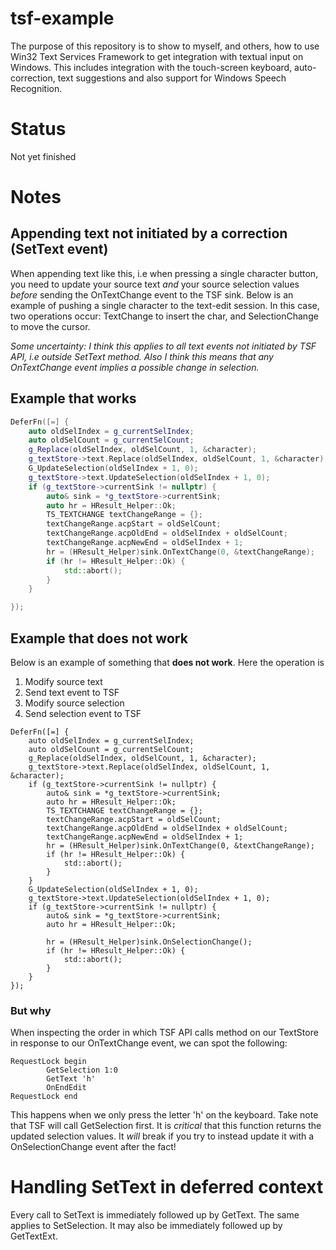 # tsf-example
The purpose of this repository is to show to myself, and others,
how to use Win32 Text Services Framework to get 
integration with textual input on Windows. This includes integration with
the touch-screen keyboard, auto-correction, text suggestions and also support
for Windows Speech Recognition.

# Status
Not yet finished


# Notes
## Appending text not initiated by a correction (SetText event)
When appending text like this, i.e when pressing a single character button, you need to update your
source text *and* your source selection values *before* sending the OnTextChange event to the TSF sink.
Below is an example of pushing a single character to the text-edit session.
In this case, two operations occur: TextChange to insert the char, and SelectionChange to move the cursor.

*Some uncertainty: I think this applies to all text events not initiated by TSF API, i.e outside SetText method.*
*Also I think this means that any OnTextChange event implies a possible change in selection.*

## Example that works
```cpp
DeferFn([=] {
	auto oldSelIndex = g_currentSelIndex;
	auto oldSelCount = g_currentSelCount;
	g_Replace(oldSelIndex, oldSelCount, 1, &character);
	g_textStore->text.Replace(oldSelIndex, oldSelCount, 1, &character);
	G_UpdateSelection(oldSelIndex + 1, 0);
	g_textStore->text.UpdateSelection(oldSelIndex + 1, 0);
	if (g_textStore->currentSink != nullptr) {
		auto& sink = *g_textStore->currentSink;
		auto hr = HResult_Helper::Ok;
		TS_TEXTCHANGE textChangeRange = {};
		textChangeRange.acpStart = oldSelCount;
		textChangeRange.acpOldEnd = oldSelIndex + oldSelCount;
		textChangeRange.acpNewEnd = oldSelIndex + 1;
		hr = (HResult_Helper)sink.OnTextChange(0, &textChangeRange);
		if (hr != HResult_Helper::Ok) {
			std::abort();
		}
	}

});
```
## Example that does not work
Below is an example of something that **does not work**. Here the operation is
1. Modify source text
2. Send text event to TSF
3. Modify source selection
4. Send selection event to TSF
```
DeferFn([=] {
	auto oldSelIndex = g_currentSelIndex;
	auto oldSelCount = g_currentSelCount;
	g_Replace(oldSelIndex, oldSelCount, 1, &character);
	g_textStore->text.Replace(oldSelIndex, oldSelCount, 1, &character);
	if (g_textStore->currentSink != nullptr) {
		auto& sink = *g_textStore->currentSink;
		auto hr = HResult_Helper::Ok;
		TS_TEXTCHANGE textChangeRange = {};
		textChangeRange.acpStart = oldSelCount;
		textChangeRange.acpOldEnd = oldSelIndex + oldSelCount;
		textChangeRange.acpNewEnd = oldSelIndex + 1;
		hr = (HResult_Helper)sink.OnTextChange(0, &textChangeRange);
		if (hr != HResult_Helper::Ok) {
			std::abort();
		}
	}
	G_UpdateSelection(oldSelIndex + 1, 0);
	g_textStore->text.UpdateSelection(oldSelIndex + 1, 0);
	if (g_textStore->currentSink != nullptr) {
		auto& sink = *g_textStore->currentSink;
		auto hr = HResult_Helper::Ok;

		hr = (HResult_Helper)sink.OnSelectionChange();
		if (hr != HResult_Helper::Ok) {
			std::abort();
		}
	}
});
```

### But why
When inspecting the order in which TSF API calls method on our TextStore in response to our OnTextChange event, 
we can spot the following:
```
RequestLock begin
        GetSelection 1:0
        GetText 'h'
        OnEndEdit
RequestLock end
```
This happens when we only press the letter 'h' on the keyboard. Take note that TSF will call GetSelection first.
It is *critical* that this function returns the updated selection values. It *will* break if you try to instead update it 
with a OnSelectionChange event after the fact!


# Handling SetText in deferred context
Every call to SetText is immediately followed up by GetText. The same applies to SetSelection.
It may also be immediately followed up by GetTextExt.